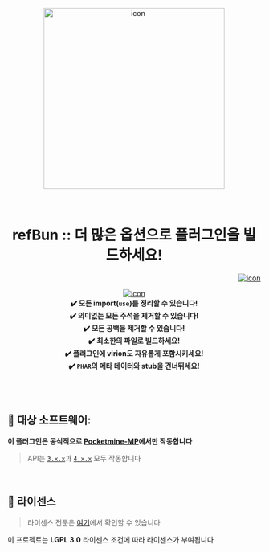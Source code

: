 <p align="center"> <img src="https://ghcdn.rawgit.org/ref-plugin/refBun/4.0.0/icon.png" width="360" alt="icon"> </p>
<br> <h1 align="center"> refBun :: 더 많은 옵션으로 플러그인을 빌드하세요! </h1>
<p align="right">  
  <a href="https://github.com/ref-plugin/refBun/blob/4.0.0/README.md">  
    <img src="https://img.shields.io/static/v1?label=English&message=version&color=success" alt="icon">
  </a>  
</p>  
<p align="center">  
  <a href="https://github.com/Blugin/BluginTools/blob/master/LICENSE">  
    <img src="https://img.shields.io/github/license/Blugin/BluginTools.svg?style=flat-square" alt="icon">  
  </a>  
  <strong>
  <br> ✔️ 모든 import(<code>use</code>)를 정리할 수 있습니다!
  <br> ✔️ 의미없는 모든 주석을 제거할 수 있습니다!
  <br> ✔️ 모든 공백을 제거할 수 있습니다!
  <br> ✔️ 최소한의 파일로 빌드하세요!
  <br> ✔️ 플러그인에 virion도 자유롭게 포함시키세요!
  <br> ✔️ <code>PHAR</code>의 메타 데이터와 stub을 건너뛰세요!
  </strong>
</p>  

<br>  
<br>  

## :file_folder: 대상 소프트웨어:
**이 플러그인은 공식적으로 [**Pocketmine-MP**](https://github.com/pmmp/PocketMine-MP/)에서만 작동합니다**
> API는 [`3.x.x`](https://github.com/pmmp/PocketMine-MP/tree/stable)과 [`4.x.x`](https://github.com/pmmp/PocketMine-MP/tree/master) 모두 작동합니다

<br>  

## :memo: 라이센스
> 라이센스 전문은 [여기](https://github.com/ref-plugin/refBun/blob/master/LICENSE)에서 확인할 수 있습니다

이 프로젝트는 **LGPL 3.0** 라이센스 조건에 따라 라이센스가 부여됩니다